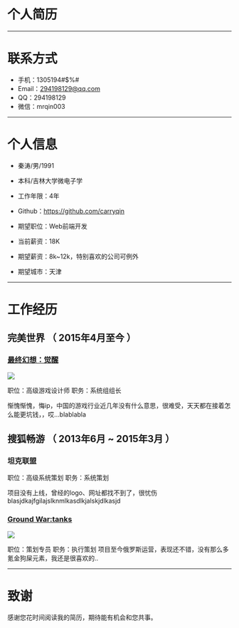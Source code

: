 # 个人简历

---

# 联系方式

- 手机：1305194#$%#
- Email：294198129@qq.com
- QQ：294198129
- 微信：mrqin003

---

# 个人信息

 - 秦涛/男/1991 
 - 本科/吉林大学微电子学 
 - 工作年限：4年
 - Github：https://github.com/carryqin

 - 期望职位：Web前端开发
 - 当前薪资：18K
 - 期望薪资：8k~12k，特别喜欢的公司可例外
 - 期望城市：天津

---

# 工作经历

## 完美世界 （ 2015年4月至今 ）

### [最终幻想：觉醒](http://ff.laohu.com/)
![](http://otdgo898q.bkt.clouddn.com/17-7-21/58844368.jpg)

职位：高级游戏设计师 职务：系统组组长

惭愧惭愧，悔ip，中国的游戏行业近几年没有什么意思，很难受，天天都在接着怎么能更坑钱，，哎...blablabla

 
## 搜狐畅游 （ 2013年6月 ~ 2015年3月 ）

### 坦克联盟
职位：高级系统策划 职务：系统策划

项目没有上线，曾经的logo、网址都找不到了，很忧伤blasjdkajfgilajslknmlkasdlkjalskjdlkasjd


### [Ground War:tanks](https://tanks.mail.ru/)
![](http://otdgo898q.bkt.clouddn.com/17-7-21/82763242.jpg)

职位：策划专员	职务：执行策划
项目至今俄罗斯运营，表现还不错，没有那么多氪金狗屎元素，我还是很喜欢的..

---

# 致谢
感谢您花时间阅读我的简历，期待能有机会和您共事。

